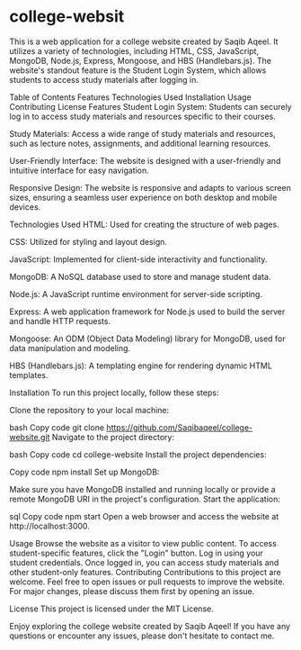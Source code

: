 # college-websit


This is a web application for a college website created by Saqib Aqeel. It utilizes a variety of technologies, including HTML, CSS, JavaScript, MongoDB, Node.js, Express, Mongoose, and HBS (Handlebars.js). The website's standout feature is the Student Login System, which allows students to access study materials after logging in.

Table of Contents
Features
Technologies Used
Installation
Usage
Contributing
License
Features
Student Login System: Students can securely log in to access study materials and resources specific to their courses.

Study Materials: Access a wide range of study materials and resources, such as lecture notes, assignments, and additional learning resources.

User-Friendly Interface: The website is designed with a user-friendly and intuitive interface for easy navigation.

Responsive Design: The website is responsive and adapts to various screen sizes, ensuring a seamless user experience on both desktop and mobile devices.

Technologies Used
HTML: Used for creating the structure of web pages.

CSS: Utilized for styling and layout design.

JavaScript: Implemented for client-side interactivity and functionality.

MongoDB: A NoSQL database used to store and manage student data.

Node.js: A JavaScript runtime environment for server-side scripting.

Express: A web application framework for Node.js used to build the server and handle HTTP requests.

Mongoose: An ODM (Object Data Modeling) library for MongoDB, used for data manipulation and modeling.

HBS (Handlebars.js): A templating engine for rendering dynamic HTML templates.

Installation
To run this project locally, follow these steps:

Clone the repository to your local machine:

bash
Copy code
git clone https://github.com/Saqibaqeel/college-website.git
Navigate to the project directory:

bash
Copy code
cd college-website
Install the project dependencies:

Copy code
npm install
Set up MongoDB:

Make sure you have MongoDB installed and running locally or provide a remote MongoDB URI in the project's configuration.
Start the application:

sql
Copy code
npm start
Open a web browser and access the website at http://localhost:3000.

Usage
Browse the website as a visitor to view public content.
To access student-specific features, click the "Login" button.
Log in using your student credentials.
Once logged in, you can access study materials and other student-only features.
Contributing
Contributions to this project are welcome. Feel free to open issues or pull requests to improve the website. For major changes, please discuss them first by opening an issue.

License
This project is licensed under the MIT License.

Enjoy exploring the college website created by Saqib Aqeel! If you have any questions or encounter any issues, please don't hesitate to contact me.
